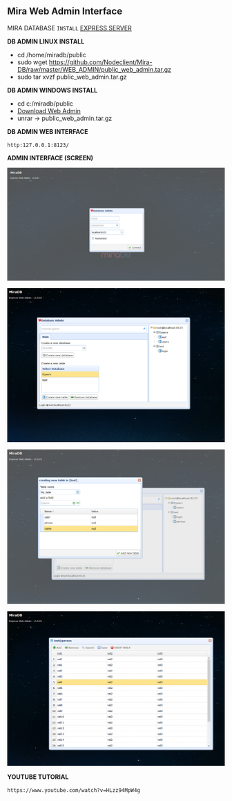## Mira Web Admin Interface

MIRA DATABASE ``` INSTALL ``` [EXPRESS SERVER](https://git.io/fpvol "SERVER")

**DB ADMIN LINUX INSTALL**

* cd /home/miradb/public
* sudo wget https://github.com/Nodeclient/Mira-DB/raw/master/WEB_ADMIN/public_web_admin.tar.gz
* sudo tar xvzf public_web_admin.tar.gz
	
**DB ADMIN WINDOWS INSTALL**

* cd c:/miradb/public
* [Download Web Admin](https://github.com/Nodeclient/Mira-DB/raw/master/WEB_ADMIN/public_web_admin.tar.gz "dgf")
* unrar -> public_web_admin.tar.gz
	
**DB ADMIN WEB INTERFACE**

	http:127.0.0.1:8123/


**ADMIN INTERFACE (SCREEN)**

![](./1.png)

![](./2.jpg)

![](./3.jpg)

![](./4.jpg)

**YOUTUBE TUTORIAL**

 	https://www.youtube.com/watch?v=HLzz94MpW4g